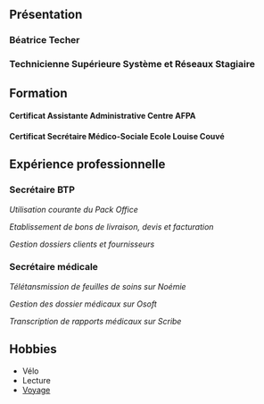 ## Présentation

### Béatrice Techer

### Technicienne Supérieure Système et Réseaux Stagiaire

## Formation

#### Certificat Assistante Administrative Centre AFPA

#### Certificat Secrétaire Médico-Sociale Ecole Louise Couvé
## Expérience professionnelle

### Secrétaire BTP

_Utilisation courante du Pack Office_

_Etablissement de bons de livraison, devis et facturation_

_Gestion dossiers clients et fournisseurs_


### Secrétaire médicale

_Télétansmission de feuilles de soins sur Noémie_

_Gestion des dossier médicaux sur Osoft_

_Transcription de rapports médicaux sur Scribe_

## Hobbies

- Vélo
- Lecture
- [Voyage]

[Voyage]: <https://www.fr.lastminute.com/sejour/>
